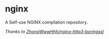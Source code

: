 # nginx
A Self-use NGINX compilation repository.

*Thanks to [ZhongWwwHhh/nginx-http3-boringssl](https://github.com/ZhongWwwHhh/nginx-http3-boringssl)*
